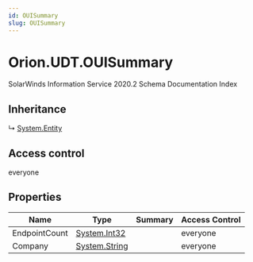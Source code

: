 ```yaml
---
id: OUISummary
slug: OUISummary
---
```


# Orion.UDT.OUISummary

SolarWinds Information Service 2020.2 Schema Documentation Index

## Inheritance

↳ [System.Entity](./../System/Entity)

## Access control

everyone

## Properties

| Name | Type | Summary | Access Control |
| ------ | ------ | ------ | ------ |
| EndpointCount | [System.Int32](https://docs.microsoft.com/en-us/dotnet/api/system.int32) |  | everyone |
| Company | [System.String](https://docs.microsoft.com/en-us/dotnet/api/system.string) |  | everyone |

